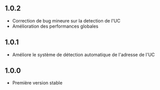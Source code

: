 ## 1.0.2
- Correction de bug mineure sur la detection de l'UC
- Amélioration des performances globales

## 1.0.1 
- Améliore le système de détection automatique de l'adresse de l'UC

## 1.0.0 
- Première version stable
